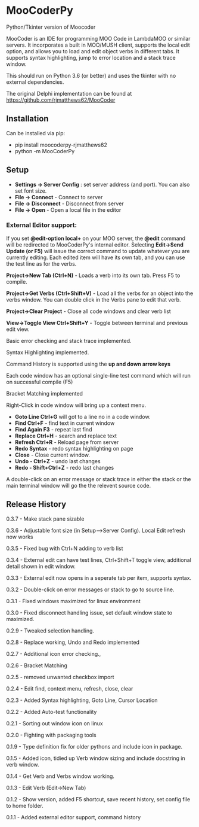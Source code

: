 # MooCoderPy
Python/Tkinter version of Moocoder

MooCoder is an IDE for programming MOO Code in LambdaMOO or similar servers. It incorporates a built in
MOO/MUSH client, supports the local edit option, and allows you to load and edit object verbs in different tabs.
It supports syntax highlighting, jump to error location and a stack trace window.

This should run on Python 3.6 (or better) and uses the tkinter with no external dependencies.

The original Delphi implementation can be found at https://github.com/rjmatthews62/MooCoder

## Installation ##
Can be installed via pip:
* pip install moocoderpy-rjmatthews62
* python -m MooCoderPy
## Setup ##
* **Settings -> Server Config** : set server address (and port). You can also set font size. 
* **File -> Connect** - Connect to server
* **File -> Disconnect** - Disconnect from server
* **File -> Open** - Open a local file in the editor

### External Editor support: ###

If you set **@edit-option local+** on your MOO server, the **@edit** command will be redirected to MooCoderPy's internal editor.
Selecting **Edit->Send Update (or F5)** will issue the correct command to update whatever you are currently editing.
Each edited item will have its own tab, and you can use the test line as for the verbs.

**Project->New Tab (Ctrl+N)** - Loads a verb into its own tab. Press F5 to compile.

**Project->Get Verbs (Ctrl+Shift+V)** - Load all the verbs for an object into the verbs window.
    You can double click in the Verbs pane to edit that verb.

**Project->Clear Project** - Close all code windows and clear verb list

**View->Toggle View Ctrl+Shift+Y** - Toggle between terminal and previous edit view.

Basic error checking and stack trace implemented.

Syntax Highlighting implemented.

Command History is supported using the **up and down arrow keys**

Each code window has an optional single-line test command which will run on successful compile (F5)

Bracket Matching implemented

Right-Click in code window will bring up a context menu.
* **Goto Line Ctrl+G** will got to a line no in a code window.
* **Find Ctrl+F** - find text in current window
* **Find Again F3** - repeat last find
* **Replace Ctrl+H** - search and replace text
* **Refresh Ctrl+R** - Reload page from server
* **Redo Syntax** - redo syntax highlighting on page
* **Close** - Close current window.
* **Undo - Ctrl+Z** - undo last changes
* **Redo - Shift+Ctrl+Z** - redo last changes

A double-click on an error message or stack trace in either the stack or the main terminal window will go the the relevent source code.

## Release History ##
0.3.7 - Make stack pane sizable

0.3.6 - Adjustable font size (in Setup-->Server Config). Local Edit refresh now works

0.3.5 - Fixed bug with Ctrl+N adding to verb list

0.3.4 - External edit can have test lines, Ctrl+Shift+T toggle view, additional detail shown in edit window.

0.3.3 - External edit now opens in a seperate tab per item, supports syntax.

0.3.2 - Double-click on error messages or stack to go to source line.

0.3.1 - Fixed windows maximized for linux environment

0.3.0 - Fixed disconnect handling issue, set default window state to maximized.

0.2.9 - Tweaked selection handling.

0.2.8 - Replace working, Undo and Redo implemented

0.2.7 - Additional icon error checking.,

0.2.6 - Bracket Matching

0.2.5 - removed unwanted checkbox import

0.2.4 - Edit find, context menu, refresh, close, clear

0.2.3 - Added Syntax highlighting, Goto Line, Cursor Location

0.2.2 - Added Auto-test functionality

0.2.1 - Sorting out window icon on linux

0.2.0 - Fighting with packaging tools

0.1.9 - Type definition fix for older pythons and include icon in package.

0.1.5 - Added icon, tidied up Verb window sizing and include docstring in verb window.

0.1.4 - Get Verb and Verbs window working.

0.1.3 - Edit Verb (Edit->New Tab)

0.1.2 - Show version, added F5 shortcut, save recent history, set config file to home folder.

0.1.1 - Added external editor support, command history
